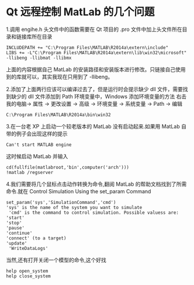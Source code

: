 # Qt 远程控制 MatLab 的几个问题

1.调用 engihe.h 头文件中的函数需要在 Qt 项目的 .pro 文件中加上头文件所在目录和链接库所在目录
```
INCLUDEPATH += "C:\Program Files\MATLAB\R2014a\extern\include"
LIBS += -L"C:\Program Files\MATLAB\R2014a\extern\lib\win32\microsoft" -llibeng -llibmat -llibmx
```
上面的内容根据自己 MatLab 的安装路径和安装版本进行修改。只链接自己使用到的库就可以，其实我现在只用到了 -llibeng。

2.添加了上面两行应该可以编译过去了，但是运行时会提示缺少 dll 文件，需要找到缺少的 dll 文件添加到 Path 环境变量中，Windows 添加环境变量的方法 右击我的电脑-> 属性 -> 更改设置 -> 高级 -> 环境变量 -> 系统变量 -> Path -> 编辑
```
C:\Program Files\MATLAB\R2014a\bin\win32
```
3.在一台老 XP 上启动一个较老版本的 MatLab 没有启动起来.如果用  MatLab 自带的例子会出现这样的提示
```
Can't start MATLAB engine
```
这时候启动 MatLab 并输入
```
cd(fullfile(matlabroot,'bin',computer('arch')))
!matlab /regserver
```
4.我们需要将几个鼠标点击动作转换为命令,翻阅 MatLab 的帮助文档找到了所需命令.就在 Control Simulation Using the set_param Command
```
set_param('sys','SimulationCommand','cmd')
'sys' is the name of the system you want to simulate
 'cmd' is the command to control simulation. Possible valuess are:
'start'
'stop'
'pause'
'continue'
'connect' (to a target)
'update'
 'WriteDataLogs'
```
当然,还有打开关闭一个模型的命令,这个好找
```
help open_system
help close_system
```
